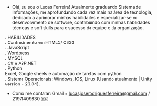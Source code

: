 - Olá, eu sou o Lucas Ferreira! Atualmente graduando Sistema de Informações, me aprofundando cada vez mais na área de tecnologia, dedicado a aprimorar minhas habilidades e especializar-se no desenvolvimento de software, contribuindo com minhas habilidades técnicas e soft skills para o sucesso da equipe e da organização.

. HABILIDADES<br>
. Conhecimento em HTML5/ CSS3<br>
. JavaScript<br>
. Wordpress<br>
. MYSQL<br>
. C# e ASP.NET<br>
. Python<br> 
 Excel, Google sheets e automação de tarefas com python<br> 
. Sistema Operacionais: Windows, IOS, Linux (Usando atualmente | Unity version = 23.04).<br>

- Como me contatar: Gmail = lucasjoserodriguesferreira@gmail.com / 21971409830 🇧🇷

<!---
lucasjose2702/lucasjose2702 is a ✨ special ✨ repository because its `README.md` (this file) appears on your GitHub profile.
You can click the Preview link to take a look at your changes.
--->
